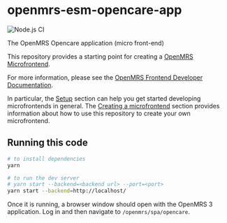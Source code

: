 # openmrs-esm-opencare-app

![Node.js CI](https://github.com/openmrs/openmrs-esm-template-app/workflows/Node.js%20CI/badge.svg)

The OpenMRS Opencare application (micro front-end)

This repository provides a starting point for creating a 
[OpenMRS Microfrontend](https://wiki.openmrs.org/display/projects/OpenMRS+3.0%3A+A+Frontend+Framework+that+enables+collaboration+and+better+User+Experience).

For more information, please see the
[OpenMRS Frontend Developer Documentation](https://o3-docs.openmrs.org/#/).

In particular, the [Setup](https://o3-docs.openmrs.org/docs/frontend-modules/setup) section can help you get started developing microfrontends in general. The [Creating a microfrontend](https://o3-docs.openmrs.org/docs/recipes/create-a-frontend-module) section provides information about how to use this repository to create your own microfrontend.

## Running this code

```sh
# to install dependencies
yarn

# to run the dev server
# yarn start --backend=<backend url> --port=<port>
yarn start --backend=http://localhost/

```

Once it is running, a browser window
should open with the OpenMRS 3 application. Log in and then navigate to `/openmrs/spa/opencare`.
